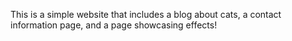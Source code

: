 This is a simple website that includes a blog about cats, a contact information page, and a page showcasing effects!
